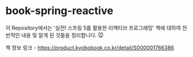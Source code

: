 # book-spring-reactive
이 Repository에서는 '실전! 스프링 5를 활용한 리액티브 프로그래밍' 책에 대하여 전반적인 내용 및 알게 된 것들을 정리합니다. 🐭

책 정보 링크 - https://product.kyobobook.co.kr/detail/S000001766386

